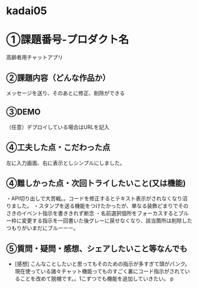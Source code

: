 # kadai05
# ①課題番号-プロダクト名
高齢者用チャットアプリ

## ②課題内容（どんな作品か）
メッセージを送り、そのあとに修正、削除ができる

## ③DEMO
（任意）デプロイしている場合はURLを記入

## ④工夫した点・こだわった点
左に入力画面、右に表示としシンプルにしました。


## ④難しかった点・次回トライしたいこと(又は機能)
・API切り出しで大苦戦。。コードを修正するとテキスト表示がされなくなり沼りました。
・スタンプを送る機能をつけたかったが、単なる装飾どまりでそのさきのイベント指示を書ききれず断念
・名前選択個所をフォーカスするとブルー枠に変更する指示を一回書いた後グレーに戻せなくなり、該当箇所は削除したつもりがいまだにブルーーー。

## ⑤質問・疑問・感想、シェアしたいこと等なんでも
- [感想]
こんなことしたいと思ってもそのための指示が多すぎて頭がパンク。現在使っている諸々チャット機能ってものすごく裏にコード指示がされていることを改めて脱帽です。。1こずつでも機能を追加していきたい。
p
